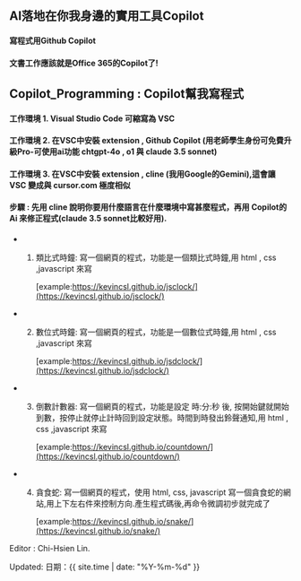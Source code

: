 ## AI落地在你我身邊的實用工具Copilot
#### 寫程式用Github Copilot
#### 文書工作應該就是Office 365的Copilot了!

## Copilot_Programming : Copilot幫我寫程式
####  工作環境 1. Visual Studio Code 可縮寫為 VSC
####  工作環境 2. 在VSC中安裝 extension , Github Copilot (用老師學生身份可免費升級Pro-可使用ai功能 chtgpt-4o , o1 與 claude 3.5 sonnet)
####  工作環境 3. 在VSC中安裝 extension , cline (我用Google的Gemini),這會讓 VSC 變成與 cursor.com 極度相似
####  步驟 : 先用 cline 說明你要用什麼語言在什麼環境中寫甚麼程式，再用 Copilot的 Ai 來修正程式(claude 3.5 sonnet比較好用).

- 1. 類比式時鐘: 寫一個網頁的程式，功能是一個類比式時鐘,用 html , css ,javascript 來寫

     [example:https://kevincsl.github.io/jsclock/](https://kevincsl.github.io/jsclock/)
     
- 2. 數位式時鐘: 寫一個網頁的程式，功能是一個數位式時鐘,用 html , css ,javascript 來寫
 
     [example:https://kevincsl.github.io/jsdclock/](https://kevincsl.github.io/jsdclock/)

- 3. 倒數計數器: 寫一個網頁的程式，功能是設定 時:分:秒 後, 按開始鍵就開始到數，按停止就停止計時回到設定狀態。時間到時發出鈴聲通知,用 html , css ,javascript 來寫
 
     [example:https://kevincsl.github.io/countdown/](https://kevincsl.github.io/countdown/)
     
- 4. 貪食蛇: 寫一個網頁的程式，使用 html, css, javascript 寫一個貪食蛇的網站,用上下左右件來控制方向.產生程式碼後,再命令微調初步就完成了
     
     [example:https://kevincsl.github.io/snake/](https://kevincsl.github.io/snake/)


Editor : Chi-Hsien Lin.

Updated: 日期：{{ site.time | date: "%Y-%m-%d" }}
